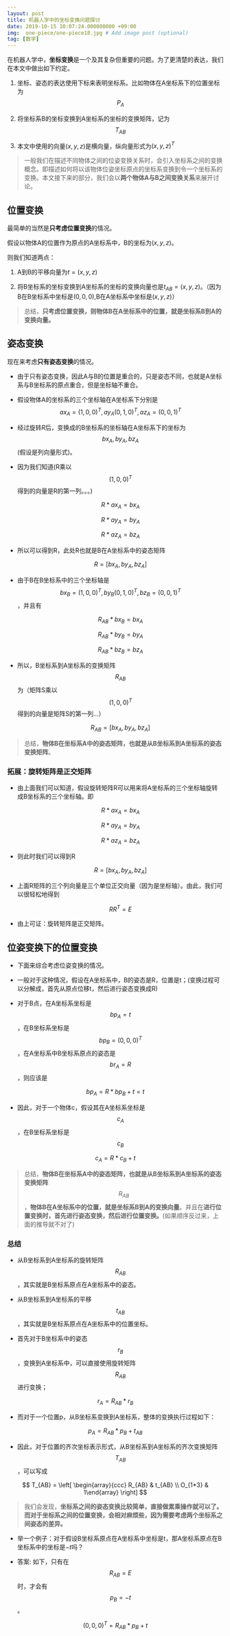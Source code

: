```yaml
---
layout: post
title: 机器人学中的坐标变换问题探讨
date: 2019-10-15 10:07:24.000000000 +09:00
img:  one-piece/one-piece18.jpg # Add image post (optional)
tag: [数学]
---
```


在机器人学中，**坐标变换**是一个及其复杂但重要的问题。为了更清楚的表达，我们在本文中做出如下约定。

1. 坐标、姿态的表达使用下标来表明坐标系。比如物体在A坐标系下的位置坐标为$$P_{A}$$

2. 将坐标系B的坐标变换到A坐标系的坐标的变换矩阵，记为$$T_{AB}$$

3. 本文中使用的向量$(x,y,z)$是横向量，纵向量形式为$(x,y,z)^T$

> 一般我们在描述不同物体之间的位姿变换关系时，会引入坐标系之间的变换概念。即描述如何将以该物体位姿坐标原点的坐标系变换到令一个坐标系的变换。本文接下来的部分，我们会以**两个物体A与B之间变换关系**来展开讨论。

## 位置变换
最简单的当然是**只考虑位置变换**的情况。

假设以物体A的位置作为原点的A坐标系中，B的坐标为$(x,y,z)$。

则我们知道两点：
1. A到B的平移向量为$t=(x,y,z)$

2. 将B坐标系的坐标变换到A坐标系的坐标的变换向量也是$t_{AB} = (x,y,z)$。（因为B在B坐标系中坐标是$(0,0,0)$,B在A坐标系中坐标是$(x,y,z)$）

> 总结，**只考虑位置变换，则物体B在A坐标系中的位置，就是坐标系B到A的变换向量。**

## 姿态变换
现在来考虑**只有姿态变换**的情况。

- 由于只有姿态变换，因此A与B的位置是重合的，只是姿态不同，也就是A坐标系与B坐标系的原点重合，但是坐标轴不重合。

- 假设物体A的坐标系的三个坐标轴在A坐标系下分别是$$ax_{A}=(1,0,0)^T,ay_{A}(0,1,0)^T,az_{A}=(0,0,1)^T$$

- 经过旋转$R$后，变换成的B坐标系的坐标轴在A坐标系下的坐标为$$bx_{A}, by_{A}, bz_{A}$$(假设是列向量形式)。

- 因为我们知道(R乘以$$(1,0,0)^T$$得到的向量是R的第一列。。。)

    $$ R * ax_{A} = bx_{A} $$

    $$ R * ay_{A} = by_{A} $$

    $$ R * az_{A} = bz_{A} $$

- 所以可以得到R，此处R也就是B在A坐标系中的姿态矩阵

    $$ R = [bx_{A} , by_{A}, bz_{A}] $$

- 由于B在B坐标系中的三个坐标轴是$$bx_{B}=(1,0,0)^T,by_{B}(0,1,0)^T,bz_{B}=(0,0,1)^T$$，并且有

    $$ R_{AB} * bx_{B} = bx_{A} $$

    $$ R_{AB} * by_{B} = by_{A} $$

    $$ R_{AB} * bz_{B} = bz_{A} $$

- 所以，B坐标系到A坐标系的变换矩阵$$R_{AB}$$为（矩阵S乘以$$(1,0,0)^T$$得到的向量是矩阵S的第一列...）

    $$ R_{AB} = [bx_{A} , by_{A}, bz_{A}] $$

> 总结，**物体B在坐标系A中的姿态矩阵，也就是从B坐标系到A坐标系的姿态变换矩阵**。

### 拓展：旋转矩阵是正交矩阵

- 由上面我们可以知道，假设旋转矩阵R可以用来将A坐标系的三个坐标轴旋转成B坐标系的三个坐标轴。即

    $$ R * ax_{A} = bx_{A} $$

    $$ R * ay_{A} = by_{A} $$

    $$ R * az_{A} = bz_{A} $$

- 则此时我们可以得到R

    $$ R = [bx_{A} , by_{A}, bz_{A}] $$

- 上面R矩阵的三个列向量是三个单位正交向量（因为是坐标轴）。由此，我们可以很轻松地得到

    $$ R R^T = E $$

- 由上可证：旋转矩阵是正交矩阵。

## 位姿变换下的位置变换

- 下面来综合考虑位姿变换的情况。

- 一般对于这种情况，假设在A坐标系中，B的姿态是R，位置是t；(变换过程可以分解成，首先从原点位移t，然后进行姿态变换成R)

- 对于B点，在A坐标系坐标是$$bp_{A} = t$$，在B坐标系坐标是$$bp_{B} = (0,0,0)^T$$，在A坐标系中B坐标系原点的姿态是$$br_{A} = R$$，则应该是

$$ bp_{A} = R * bp_{B} + t = t $$

- 因此，对于一个物体c，假设其在A坐标系坐标是$$c_{A}$$，在B坐标系坐标是$$c_{B}$$

$$ c_{A} = R * c_{B} + t $$

> 总结，**物体B在坐标系A中的姿态矩阵，也就是从B坐标系到A坐标系的姿态变换矩阵**$$R_{AB}$$，**物体B在A坐标系中的位置，就是坐标系B到A的变换向量**。并且在**进行位置变换时，首先进行姿态变换，然后进行位置变换。**(如果顺序反过来，上面的推导就不对了)

### 总结

- 从B坐标系到A坐标系的旋转矩阵$$R_{AB}$$，其实就是B坐标系原点在A坐标系中的姿态。

- 从B坐标系到A坐标系的平移$$t_{AB}$$，其实就是B坐标系原点在A坐标系中的位置坐标。

- 首先对于B坐标系中的姿态$$r_{B}$$，变换到A坐标系中，可以直接使用旋转矩阵$$R_{AB}$$进行变换；

$$ r_{A} = R_{AB} * r_{B} $$

- 而对于一个位置p，从B坐标系变换到A坐标系，整体的变换执行过程如下：

$$ p_{A} = R_{AB} * p_{B} + t_{AB} $$

- 因此，对于位置的齐次坐标表示形式，从B坐标系到A坐标系的齐次变换矩阵$$T_{AB}$$，可以写成

$$ 
T_{AB} = \left[ \begin{array}{ccc} R_{AB} & t_{AB} \\ O_{1*3} & 1\end{array} \right] 
$$

> 我们会发现，**坐标系之间的姿态变换比较简单，直接做累乘操作就可以了。而对于坐标系之间的位置变换，会相对麻烦些，因为需要考虑两个坐标系之间姿态的差异。**

- 举一个例子：对于假设B坐标系原点在A坐标系中坐标是t，那A坐标系原点在B坐标系中的坐标是$-t$吗？

- 答案: 如下，只有在$$R_{AB}=E$$时，才会有$$p_{B}=-t$$。

$$ (0,0,0)^T = R_{AB} * p_{B} + t $$


